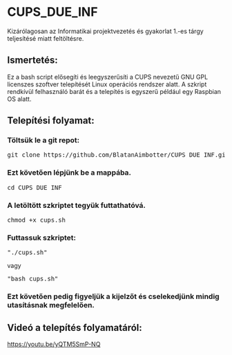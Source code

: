 # CUPS_DUE_INF
Kizárólagosan az Informatikai projektvezetés és gyakorlat 1.-es tárgy teljesítésé miatt feltöltésre.

## Ismertetés:
Ez a bash script elősegíti és leegyszerűsíti a CUPS nevezetű GNU GPL licenszes szoftver telepítését Linux operációs rendszer alatt.
A szkript rendkívül felhasználó barát és a telepítés is egyszerű például egy Raspbian OS alatt. 

## Telepítési folyamat:

### Töltsük le a git repot:

<pre>git clone https://github.com/BlatanAimbotter/CUPS_DUE_INF.git</pre>

### Ezt követően lépjünk be a mappába.
<pre>cd CUPS_DUE_INF</pre> 

### A letöltött szkriptet tegyük futtathatóvá.
<pre>chmod +x cups.sh</pre>

### Futtassuk szkriptet:
<pre>"./cups.sh"</pre>
vagy
<pre>"bash cups.sh"</pre> 


### Ezt követően pedig figyeljük a kijelzőt és cselekedjünk mindig utasításnak megfelelően.



## Videó a telepítés folyamatáról:

https://youtu.be/yQTM5SmP-NQ

